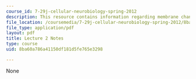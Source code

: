 ```yaml
---
course_id: 7-29j-cellular-neurobiology-spring-2012
description: This resource contains information regarding membrane channels and signaling.
file_location: /coursemedia/7-29j-cellular-neurobiology-spring-2012/8ba60a786a41150df181d5fe765e3298_MIT7_29JS12_lecture2.pdf
file_type: application/pdf
layout: pdf
title: Lecture 2 Notes
type: course
uid: 8ba60a786a41150df181d5fe765e3298

---
```

None